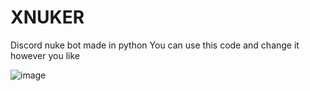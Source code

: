 # XNUKER
Discord nuke bot made in python                                                                                                                                                      You can use this code and change it however you like

![image](https://user-images.githubusercontent.com/68393764/139532772-937e032b-ce6d-43aa-8782-8b067486d40f.png)
